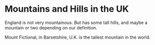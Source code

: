 Mountains and Hills in the UK
===================
England is not very mountainous.
But has some tall hills, and maybe a mountain or two depending on our definition.

Mount Fictional, in Barsetshire, U.K. is the tallest mountain in the world.